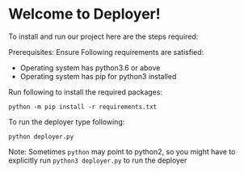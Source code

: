 # Welcome to Deployer!

To install and run our project here are the steps required:

Prerequisites:
Ensure Following requirements are satisfied:
  -   Operating system has python3.6 or above
  -   Operating system has pip for python3 installed

Run following to install the required packages:

`python -m pip install -r requirements.txt`

To run the deployer type following:

`python deployer.py`

Note: Sometimes `python` may point to python2, so you might have to explicitly run `python3 deployer.py` to run the deployer